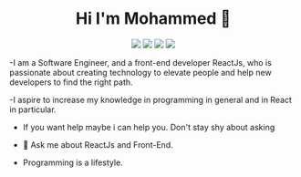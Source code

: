 <h1 align="center">Hi I'm Mohammed 👋</h1>
<p align="center">
    <a href="https://www.linkedin.com/in/mohammedmsalah"><img src="https://img.shields.io/badge/linkedin-%230177B5?style=flat&logo=linkedin&logoColor=white"/></a>
    <a href="https://www.instagram.com/mohamad.m.salah"><img src="https://img.shields.io/badge/instagram-%23E4415F?style=flat&logo=instagram&logoColor=white"/></a>
    <a href="https://www.facebook.com/mohamadmsalah7"><img src="https://img.shields.io/badge/facebook-%230177B5?style=flat&logo=facebook&logoColor=white"/></a>
    <a href="https://twitter.com/mohamadmsalah"><img src="https://img.shields.io/badge/twitter-%231FA1F1?style=flat&logo=twitter&logoColor=white"/></a>

  </p>
  
 

 -I am a Software Engineer, and a front-end developer ReactJs,
  who is passionate about creating technology to elevate people and help new developers to find the right path.
  
 -I aspire to increase my knowledge in programming in general and in React in particular.

- If you want help maybe i can help you. Don't stay shy about asking 
- 💬 Ask me about ReactJs and Front-End.

- Programming is a lifestyle. 

